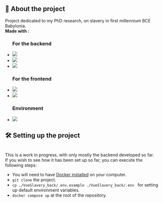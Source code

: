 <h2> 📖 About the project</h2>
Project dedicated to my PhD research, on slavery in first millennium BCE Babylonia.
<br><b>Made with :</b> 
<ul>
  <h3>For the backend</h3>
  <li><img src="https://img.shields.io/badge/Node%20js-339933?style=for-the-badge&logo=nodedotjs&logoColor=white"></li> 
  <li><img src="https://img.shields.io/badge/Express%20js-000000?style=for-the-badge&logo=express&logoColor=white"></li> 
  <li><img src="https://img.shields.io/badge/Sequelize-52B0E7?style=for-the-badge&logo=Sequelize&logoColor=white"></li>
  <h3>For the frontend</h3>
  <li><img src="https://img.shields.io/badge/Vue%20js-35495E?style=for-the-badge&logo=vuedotjs&logoColor=4FC08D"></li> 
  <li><img src="https://img.shields.io/badge/Tailwind_CSS-38B2AC?style=for-the-badge&logo=tailwind-css&logoColor=white"></li>
  <h3>Environment</h3>
  <li><img src="https://img.shields.io/badge/Docker-2CA5E0?style=for-the-badge&logo=docker&logoColor=white"></li>
</ul>

<h2> 🛠️ Setting up the project</h2>
<br>This is a work in progress, with only mostly the backend developed so far.
<br>If you wish to see how it has been set up so far, you can execute the following steps:
<ul>
  <li>You will need to have <a href='https://docs.docker.com/get-docker/'>Docker installed</a> on your computer.</li>
  <li><code>git clone</code> the project.</li>
  <li><code>cp ./VueSlavery_back/.env.example ./VueSlavery_back/.env </code> for setting up default environment variables.</li>
  <li><code>docker compose up</code> at the root of the repository.</li>
</ul>

